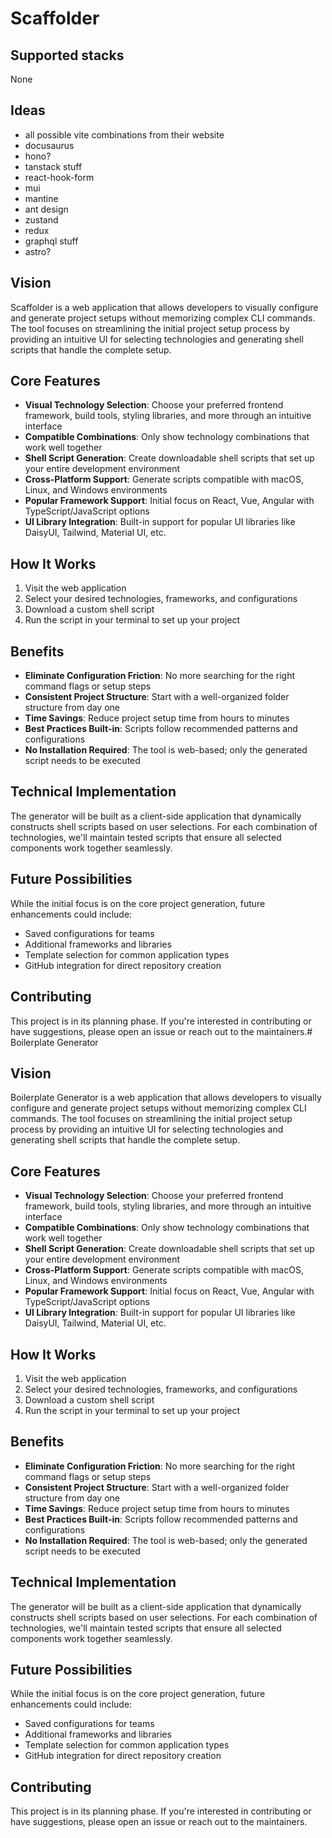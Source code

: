 # Scaffolder

## Supported stacks

None

## Ideas

- all possible vite combinations from their website
- docusaurus
- hono?
- tanstack stuff
- react-hook-form
- mui
- mantine
- ant design
- zustand
- redux
- graphql stuff
- astro?

## Vision

Scaffolder is a web application that allows developers to visually configure and generate project setups without memorizing complex CLI commands. The tool focuses on streamlining the initial project setup process by providing an intuitive UI for selecting technologies and generating shell scripts that handle the complete setup.

## Core Features

- **Visual Technology Selection**: Choose your preferred frontend framework, build tools, styling libraries, and more through an intuitive interface
- **Compatible Combinations**: Only show technology combinations that work well together
- **Shell Script Generation**: Create downloadable shell scripts that set up your entire development environment
- **Cross-Platform Support**: Generate scripts compatible with macOS, Linux, and Windows environments
- **Popular Framework Support**: Initial focus on React, Vue, Angular with TypeScript/JavaScript options
- **UI Library Integration**: Built-in support for popular UI libraries like DaisyUI, Tailwind, Material UI, etc.

## How It Works

1. Visit the web application
2. Select your desired technologies, frameworks, and configurations
3. Download a custom shell script
4. Run the script in your terminal to set up your project

## Benefits

- **Eliminate Configuration Friction**: No more searching for the right command flags or setup steps
- **Consistent Project Structure**: Start with a well-organized folder structure from day one
- **Time Savings**: Reduce project setup time from hours to minutes
- **Best Practices Built-in**: Scripts follow recommended patterns and configurations
- **No Installation Required**: The tool is web-based; only the generated script needs to be executed

## Technical Implementation

The generator will be built as a client-side application that dynamically constructs shell scripts based on user selections. For each combination of technologies, we'll maintain tested scripts that ensure all selected components work together seamlessly.

## Future Possibilities

While the initial focus is on the core project generation, future enhancements could include:

- Saved configurations for teams
- Additional frameworks and libraries
- Template selection for common application types
- GitHub integration for direct repository creation

## Contributing

This project is in its planning phase. If you're interested in contributing or have suggestions, please open an issue or reach out to the maintainers.# Boilerplate Generator

## Vision

Boilerplate Generator is a web application that allows developers to visually configure and generate project setups without memorizing complex CLI commands. The tool focuses on streamlining the initial project setup process by providing an intuitive UI for selecting technologies and generating shell scripts that handle the complete setup.

## Core Features

- **Visual Technology Selection**: Choose your preferred frontend framework, build tools, styling libraries, and more through an intuitive interface
- **Compatible Combinations**: Only show technology combinations that work well together
- **Shell Script Generation**: Create downloadable shell scripts that set up your entire development environment
- **Cross-Platform Support**: Generate scripts compatible with macOS, Linux, and Windows environments
- **Popular Framework Support**: Initial focus on React, Vue, Angular with TypeScript/JavaScript options
- **UI Library Integration**: Built-in support for popular UI libraries like DaisyUI, Tailwind, Material UI, etc.

## How It Works

1. Visit the web application
2. Select your desired technologies, frameworks, and configurations
3. Download a custom shell script
4. Run the script in your terminal to set up your project

## Benefits

- **Eliminate Configuration Friction**: No more searching for the right command flags or setup steps
- **Consistent Project Structure**: Start with a well-organized folder structure from day one
- **Time Savings**: Reduce project setup time from hours to minutes
- **Best Practices Built-in**: Scripts follow recommended patterns and configurations
- **No Installation Required**: The tool is web-based; only the generated script needs to be executed

## Technical Implementation

The generator will be built as a client-side application that dynamically constructs shell scripts based on user selections. For each combination of technologies, we'll maintain tested scripts that ensure all selected components work together seamlessly.

## Future Possibilities

While the initial focus is on the core project generation, future enhancements could include:

- Saved configurations for teams
- Additional frameworks and libraries
- Template selection for common application types
- GitHub integration for direct repository creation

## Contributing

This project is in its planning phase. If you're interested in contributing or have suggestions, please open an issue or reach out to the maintainers.

